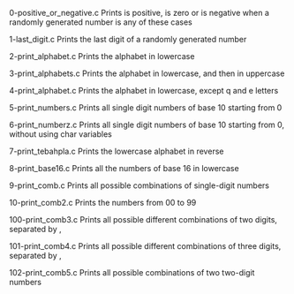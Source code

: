 0-positive_or_negative.c	Prints is positive, is zero or is negative when a randomly generated number is any of these cases

1-last_digit.c			Prints the last digit of a randomly generated number

2-print_alphabet.c		Prints the alphabet in lowercase

3-print_alphabets.c		Prints the alphabet in lowercase, and then in uppercase

4-print_alphabet.c		Prints the alphabet in lowercase, except q and e letters

5-print_numbers.c		Prints all single digit numbers of base 10 starting from 0

6-print_numberz.c		Prints all single digit numbers of base 10 starting from 0, without using char variables

7-print_tebahpla.c		Prints the lowercase alphabet in reverse

8-print_base16.c		Prints all the numbers of base 16 in lowercase

9-print_comb.c			Prints all possible combinations of single-digit numbers

10-print_comb2.c		Prints the numbers from 00 to 99

100-print_comb3.c		Prints all possible different combinations of two digits, separated by ,

101-print_comb4.c		Prints all possible different combinations of three digits, separated by ,

102-print_comb5.c		Prints all possible combinations of two two-digit numbers
